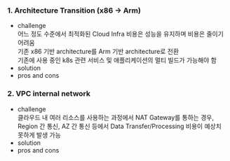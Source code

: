 ### 1. Architecture Transition (x86 -> Arm)
- challenge <br>
 어느 정도 수준에서 최적화된 Cloud Infra 비용은 성능을 유지하며 비용은 줄이기 어려움 <br>
 기존 x86 기반 architecture를 Arm 기반 architecture로 전환 <br>
 기존에 사용 중인 k8s 관련 서비스 및 애플리케이션의 멀티 빌드가 가능해야 함 <br>
- solution <br>
- pros and cons <br>

### 2. VPC internal network
- challenge <br>
 클라우드 내 여러 리소스를 사용하는 과정에서 NAT Gateway를 통하는 경우, Region 간 통신, AZ 간 통신 등에서 Data Transfer/Processing 비용이 예상치 못하게 발생 가능 <br>
- solution <br>
- pros and cons <br>
